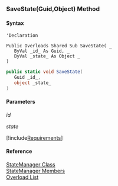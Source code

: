﻿### SaveState(Guid,Object) Method

#### Syntax

```vbnet
'Declaration

Public Overloads Shared Sub SaveState( _
   ByVal _id_ As Guid, _
   ByVal _state_ As Object _
) 
```

```csharp
public static void SaveState( 
   Guid _id_,
   object _state_
)
```

#### Parameters

_id_

_state_

[!include[Requirements](../partials/requirements.md)]

#### Reference

[StateManager Class](FChoice.Common~FChoice.Common.State.StateManager.md)  
[StateManager Members](FChoice.Common~FChoice.Common.State.StateManager_members.md)  
[Overload List](FChoice.Common~FChoice.Common.State.StateManager~SaveState.md)